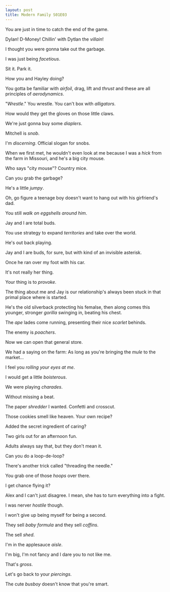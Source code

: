 ```yaml
---
layout: post
title: Modern Family S01E03
---
```

You are just in time to catch the end of the game.

Dylan! D-Money! Chillin' with Dytlan the _villain_!

I thought you were gonna take out the garbage.

I was just being _facetious_.

Sit it. Park it.

How you and Hayley doing?

You gotta be familiar with _airfoil_, drag, lift and _thrust_ and these are all principles of _aerodynamics_.

"_Wrestle_." You wrestle. You can't box with _alligators_.

How would they get the gloves on those little claws.

We're just gonna buy some _diaplers_.

Mitchell is _snob_.

I'm _discerning_. Official slogan for snobs.

When we first met, he wouldn't even look at me because I was a _hick_ from the farm in Missouri, and he's a big city mouse.

Who says "city mouse"? Country mice.

Can you grab the garbage?

He's a little _jumpy_.

Oh, go figure a teenage boy doesn't want to hang out with his girfriend's dad.

You still _walk on eggshells around him_.

Jay and I are total buds.

You use strategy to expand _territories_ and take over the world.

He's out back playing.

Jay and I are buds, for sure, but with kind of an invisible asterisk.

Once he ran over my foot with his car.

It's not really her thing.

Your thing is to _provoke_.

The thing about me and Jay is our relationship's always been stuck in that primal place where is started.

He's the old silverback protecting his femalse, then along comes this younger, stronger _gorilla_ swinging in, beating his chest.

The _ape_ lades come running, presenting their nice _scarlet_ behinds.

The enemy is _poachers_.

Now we can open that general store.

We had a saying on the farm: As long as you're bringing the _mule_ to the market...

I feel you _rolling your eyes at me_.

I would get a little _boisterous_.

We were playing _charades_.

Without missing a beat.

The paper _shredder_ I wanted. Confetti and crosscut.

Those cookies smell like heaven. Your own recipe?

Added the secret ingredient of caring?

Two girls out for an afternoon fun.

Adults always say that, but they don't mean it.

Can you do a loop-de-loop?

There's another trick called "threading the needle."

You grab one of those _hoops_ over there.

I get chance flying it?

Alex and I can't just disagree. I mean, she has to turn everything into a fight.

I was nerver _hostile_ though.

I won't give up being myself for being a second.

They sell _baby formula_ and they sell _coffins_.

The sell _shed_.

I'm in the applesauce _aisle_.

I'm big, I'm not fancy and I dare you to not like me.

That's _gross_.

Let's go back to your _piercings_.

The cute _busboy_ doesn't know that you're smart.

